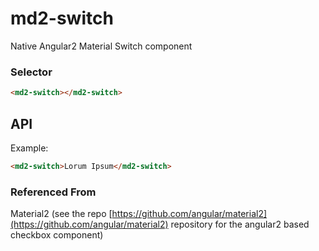 # md2-switch

Native Angular2 Material Switch component

### Selector

```html
<md2-switch></md2-switch>
```

## API

Example:
 
 ```html
<md2-switch>Lorum Ipsum</md2-switch>
 ```

### Referenced From
Material2 (see the repo [https://github.com/angular/material2](https://github.com/angular/material2) repository for the angular2 based checkbox component)